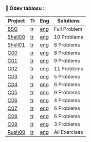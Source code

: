 ### :dart: Ödev tablosu :

| Project | Tr | Eng | Solutions |
|---     |---  |--- |---       |
| [BSQ](https://github.com/kuvarti/42k-Piscine/tree/main/BSQ) | tr | [eng](https://github.com/kuvarti/42k-Piscine/blob/main/PDFs/EN_bsq.pdf) | Full Problem |
| [Shell00](https://github.com/kuvarti/42k-Piscine/tree/main/Shell00) | [tr](https://github.com/kuvarti/42k-Piscine/blob/main/PDFs/TR_Shell00.pdf) | [eng](https://github.com/kuvarti/42k-Piscine/blob/main/PDFs/EN_Shell00.pdf) | 10 Problems|
| [Shell01](https://github.com/kuvarti/42k-Piscine/tree/main/Shell01) | [tr](https://github.com/kuvarti/42k-Piscine/blob/main/PDFs/TR_Shell01.pdf) | [eng](https://github.com/kuvarti/42k-Piscine/blob/main/PDFs/EN_Shell01.pdf) | 6 Problems|
| [C00](https://github.com/kuvarti/42k-Piscine/tree/main/c00) | [tr](https://github.com/kuvarti/42k-Piscine/blob/main/PDFs/TR_C00.pdf) | [eng](https://github.com/kuvarti/42k-Piscine/blob/main/PDFs/EN_C00.pdf) | 8 Problems|
| [C01](https://github.com/kuvarti/42k-Piscine/tree/main/c01) | [tr](https://github.com/kuvarti/42k-Piscine/blob/main/PDFs/TR_C01.pdf) | [eng](https://github.com/kuvarti/42k-Piscine/blob/main/PDFs/EN_C01.pdf) | 9 Problems |
| [C02](https://github.com/kuvarti/42k-Piscine/tree/main/c02) | [tr](https://github.com/kuvarti/42k-Piscine/blob/main/PDFs/TR_C02.pdf) | [eng](https://github.com/kuvarti/42k-Piscine/blob/main/PDFs/EN_C02.pdf) | 11 Problems |
| [C03](https://github.com/kuvarti/42k-Piscine/tree/main/c03) | [tr](https://github.com/kuvarti/42k-Piscine/blob/main/PDFs/TR_C03.pdf) | [eng](https://github.com/kuvarti/42k-Piscine/blob/main/PDFs/EN_C03.pdf) | 5 Problems |
| [C04]() | [tr](https://github.com/kuvarti/42k-Piscine/blob/main/PDFs/TR_C04.pdf) | [eng](https://github.com/kuvarti/42k-Piscine/blob/main/PDFs/EN_C04.pdf) | 6 Problems |
| [C05]() | [tr](https://github.com/kuvarti/42k-Piscine/blob/main/PDFs/TR_C05.pdf) | [eng](https://github.com/kuvarti/42k-Piscine/blob/main/PDFs/EN_C05.pdf) | 9 Problems |
| [C06]() | [tr](https://github.com/kuvarti/42k-Piscine/blob/main/PDFs/TR_C06.pdf) | [eng](https://github.com/kuvarti/42k-Piscine/blob/main/PDFs/EN_C06.pdf) | 4 Problems |
| [C07]() | [tr](https://github.com/kuvarti/42k-Piscine/blob/main/PDFs/TR_C07.pdf) | [eng](https://github.com/kuvarti/42k-Piscine/blob/main/PDFs/EN_C07.pdf) | 6 Problems |
| [C08]() | [tr](https://github.com/kuvarti/42k-Piscine/blob/main/PDFs/TR_C08.pdf) | [eng](https://github.com/kuvarti/42k-Piscine/blob/main/PDFs/EN_C08.pdf) | 6 Problems |
| [C09]() | [tr](https://github.com/kuvarti/42k-Piscine/blob/main/PDFs/TR_C09.pdf) | [eng](https://github.com/kuvarti/42k-Piscine/blob/main/PDFs/EN_C09.pdf) | 3 Problems |
| [Rush00](https://github.com/kuvarti/42k-Piscine/tree/main/rush00) | [tr](https://github.com/kuvarti/42k-Piscine/blob/main/PDFs/TR_Rush00.pdf) | [eng](https://github.com/kuvarti/42k-Piscine/blob/main/PDFs/EN_Rush00.pdf) | All Exercises
